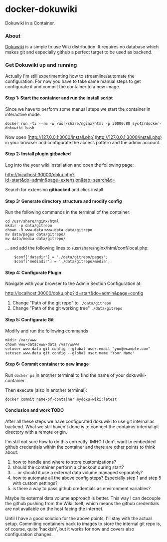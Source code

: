 # docker-dokuwiki

Dokuwiki in a Container.

### About

[Dokuwiki](https://www.dokuwiki.org/dokuwiki#) is a simple to use Wiki distribution. It requires no database which makes git and especially github a perfect target to be used as backend.

### Get Dokuwiki up and running

Actually I'm still experimenting how to streamline/automate the configuration. For now you have to take same manual steps to get configurate it and commit the container to a new image.

#### Step 1: Start the container and run the install script

Since we have to perform some manual steps we start the container in interactive mode.

```
docker run -ti --rm -w /usr/share/nginx/html -p 30000:80 sys42/docker-dokuwiki bash
```

Now open [http://127.0.0.1:3000/install.php](http://127.0.0.1:3000/install.php) in your browser and configurate the access pattern and the admin account.

#### Step 2: Install plugin gitbacked

Log into the your wiki installation and open the following page:

[http://localhost:30000/doku.php?id=start&do=admin&page=extension&tab=search&q=](http://localhost:30000/doku.php?id=start&do=admin&page=extension&tab=search&q=)

Search for extension __gitbacked__ and click install


#### Step 3: Generate directory structure and modify config

Run the following commands in the terminal of the container:

```shell
cd /usr/share/nginx/html
mkdir -p data/gitrepo
chown -R www-data:www-data data/gitrepo
mv data/pages data/gitrepo/
mv data/media data/gitrepo/
```

... and add the following lines to /usr/share/nginx/html/conf/local.php:

```
    $conf['datadir'] = './data/gitrepo/pages';
    $conf['mediadir'] = './data/gitrepo/media';
```

#### Step 4: Configurate Plugin

Navigate with your browser to the Admin Section Configuration at:

[http://localhost:30000/doku.php?id=start&do=admin&page=config](http://localhost:30000/doku.php?id=start&do=admin&page=config)

1. Change "Path of the git repo" to `./data/gitrepo`
2. Change "Path of the git working tree" `./data/gitrepo`

#### Step 5: Configurate Git

Modify and run the following commands

```shell
mkdir /var/www
chown www-data:www-data /var/wwww
setuser www-data git config --global user.email "you@example.com"
setuser www-data git config --global user.name "Your Name"
```

#### Step 6: Commit container to new Image

Run `docker ps` in another terminal to find the name of your dokuwiki-container.

Then execute (also in another terminal):

```
docker commit name-of-container mydoku-wiki:latest
```

#### Conclusion and work TODO

After all these steps we have configurated dokuwiki to use git internal as backend. What we still haven't done is to connect the container internal git directory with a remote origin.

I'm still not sure how to do this correctly. IMHO I don't want to embedded github credentials within the container and there are other points to think about:

  1. how to handle and where to store customizations?
  2. should the container perform a checkout during start?
  3. ... or should it use a external data volume managed separately?
  4. how to automate all the above config steps? Especially step 1 and step 5 with custom settings?
  5. is there a way to pass github credentials as environment variables?

Maybe its external data volume approach is better. This way I can decouple the github pushing from the Wiki itself, which means the github credentials are not available on the host facing the internet.

Until I have a good solution for the above points, I'll stay with the actual setup. Commiting containers back to images to store the internal git repo is, of course, quite 'hackish', but it works for now and covers also configuration changes.
